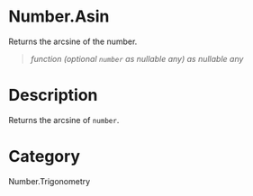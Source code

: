 # Number.Asin
Returns the arcsine of the number.
> _function (optional <code>number</code> as nullable any) as nullable any_

# Description 
Returns the arcsine of <code>number</code>.
# Category 
Number.Trigonometry
